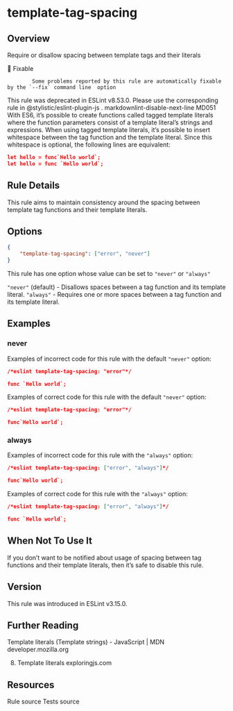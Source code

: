 
# template-tag-spacing
## Overview
Require or disallow spacing between template tags and their literals


🔧 Fixable

            Some problems reported by this rule are automatically fixable by the `--fix` command line  option
        


This rule was deprecated in ESLint v8.53.0. Please use the corresponding rule  in @stylistic/eslint-plugin-js .
 markdownlint-disable-next-line MD051 
With ES6, it’s possible to create functions called tagged template literals  where the function parameters consist of a template literal’s strings and expressions.
When using tagged template literals, it’s possible to insert whitespace between the tag function and the template literal. Since this whitespace is optional, the following lines are equivalent:

```json
let hello = func`Hello world`;
let hello = func `Hello world`;
```
## Rule Details
This rule aims to maintain consistency around the spacing between template tag functions and their template literals.
## Options

```json
{
    "template-tag-spacing": ["error", "never"]
}
```
This rule has one option whose value can be set to `"never"` or `"always"`

`"never"` (default) - Disallows spaces between a tag function and its template literal.
`"always"` - Requires one or more spaces between a tag function and its template literal.

## Examples
### never
Examples of incorrect code for this rule with the default `"never"` option:


```json
/*eslint template-tag-spacing: "error"*/

func `Hello world`;
```
Examples of correct code for this rule with the default `"never"` option:


```json
/*eslint template-tag-spacing: "error"*/

func`Hello world`;
```
### always
Examples of incorrect code for this rule with the `"always"` option:


```json
/*eslint template-tag-spacing: ["error", "always"]*/

func`Hello world`;
```
Examples of correct code for this rule with the `"always"` option:


```json
/*eslint template-tag-spacing: ["error", "always"]*/

func `Hello world`;
```
## When Not To Use It
If you don’t want to be notified about usage of spacing between tag functions and their template literals, then it’s safe to disable this rule.
## Version
This rule was introduced in ESLint v3.15.0.
## Further Reading





Template literals (Template strings) - JavaScript | MDN 
 developer.mozilla.org










8. Template literals 
 exploringjs.com





## Resources

Rule source 
Tests source 

